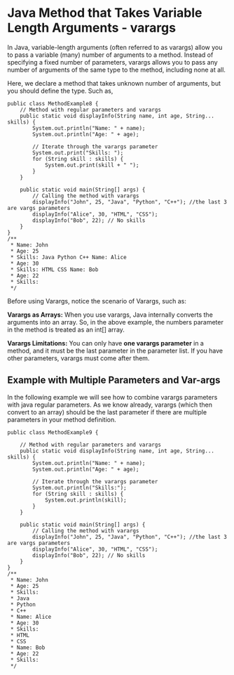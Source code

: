 # Java Method that Takes Variable Length Arguments - varargs

In Java, variable-length arguments (often referred to as varargs) allow you to pass a variable (many) number of arguments to a method. Instead of specifying a fixed number of parameters, varargs allows you to pass any number of arguments of the same type to the method, including none at all.

Here, we declare a method that takes unknown number of arguments, but you should define the type. Such as,

```
public class MethodExample8 {
    // Method with regular parameters and varargs
    public static void displayInfo(String name, int age, String... skills) {
        System.out.println("Name: " + name);
        System.out.println("Age: " + age);

        // Iterate through the varargs parameter
        System.out.print("Skills: ");
        for (String skill : skills) {
            System.out.print(skill + " ");
        }
    }

    public static void main(String[] args) {
        // Calling the method with varargs
        displayInfo("John", 25, "Java", "Python", "C++"); //the last 3 are vargs parameters
        displayInfo("Alice", 30, "HTML", "CSS");
        displayInfo("Bob", 22); // No skills
    }
}
/**
 * Name: John
 * Age: 25
 * Skills: Java Python C++ Name: Alice
 * Age: 30
 * Skills: HTML CSS Name: Bob
 * Age: 22
 * Skills:
 */
```

Before using Varargs, notice the scenario of Varargs, such as:

**Varargs as Arrays:** When you use varargs, Java internally converts the arguments into an array. So, in the above example, the numbers parameter in the method is treated as an int[] array.

**Varargs Limitations:** You can only have **one varargs parameter** in a method, and it must be the last parameter in the parameter list. If you have other parameters, varargs must come after them.

## Example with Multiple Parameters and Var-args

In the following example we will see how to combine varargs parameters with java regular parameters. As we know already, varargs (which then convert to an array) should be the last parameter if there are multiple parameters in your method definition.

```
public class MethodExample9 {
    
    // Method with regular parameters and varargs
    public static void displayInfo(String name, int age, String... skills) {
        System.out.println("Name: " + name);
        System.out.println("Age: " + age);
        
        // Iterate through the varargs parameter
        System.out.println("Skills:");
        for (String skill : skills) {
            System.out.println(skill);
        }
    }

    public static void main(String[] args) {
        // Calling the method with varargs
        displayInfo("John", 25, "Java", "Python", "C++"); //the last 3 are vargs parameters
        displayInfo("Alice", 30, "HTML", "CSS");
        displayInfo("Bob", 22); // No skills
    }
}
/**
 * Name: John
 * Age: 25
 * Skills:
 * Java
 * Python
 * C++
 * Name: Alice
 * Age: 30
 * Skills:
 * HTML
 * CSS
 * Name: Bob
 * Age: 22
 * Skills:
 */
```